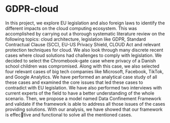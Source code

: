# GDPR-cloud
In this project, we explore EU legislation and also foreign laws to identify the different impacts on the cloud computing ecosystem. This was accomplished by carrying out a thorough systematic literature review on the following topics: cloud architecture, legislation like GDPR, Standard Contractual Clause
(SCC), EU-US Privacy Shield, CLOUD Act
and relevant protection techniques for cloud.
We also look through many discrete recent
cases where cloud solutions had challenges to
comply with legislation. We decided to select the Chromebook-gate case where privacy
of a Danish school children was compromised.
Along with this case, we also selected four relevant cases of big tech companies like Microsoft,
Facebook, TikTok, and Google Analytics. We
have performed an analytical case study of
all these cases and examined the core issues
that led these cases to contradict with EU legislation. We have also performed two interviews with current experts of the field to have
a better understanding of the whole scenario.
Then, we propose a model named Data Confinement Framework and validate if the framework is able to address all those issues of the
cases providing solutions. With our analysis,
we have showed that our framework is effective and functional to solve all the mentioned
cases.
